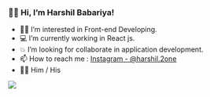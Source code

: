 ### 🙋‍♂️ Hi, I’m Harshil Babariya!

- 👨‍💻 I’m interested in Front-end Developing.
- 💻 I’m currently working in React js.
- 💥 I’m looking for collaborate in application development.
- 📫 How to reach me : [Instagram - @harshil.2one](https://www.instagram.com/harshil.2one/)
- 💁‍♂️ Him / His

<img src="https://github-readme-stats.vercel.app/api?username=HarshilBabariya01&&show_icons=true&title_color=151515&icon_color=bgrb12&text_color=000000">
